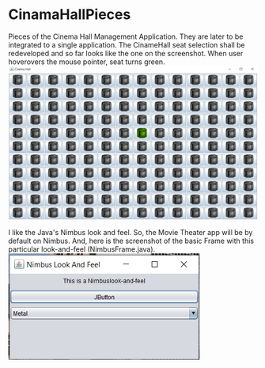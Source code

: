 # CinamaHallPieces
Pieces of the Cinema Hall Management Application. They are later to be integrated to a single application.
The CinameHall seat selection shall be redeveloped and so far looks like the one on the screenshot. When user hoverovers the mouse
pointer, seat turns green.
![screenshot](screenshot.png)

I like the Java's Nimbus look and feel. So, the Movie Theater app will be by default on Nimbus. And, here is the screenshot of the basic Frame with this particular look-and-feel (NimbusFrame.java).
![screenshot](nimbusframe.png)
